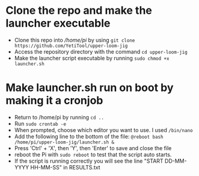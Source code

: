 # Clone the repo and make the launcher executable
- Clone this repo into _/home/pi_ by using `git clone https://github.com/YetiTool/upper-loom-jig`
- Access the repository directory with the command `cd upper-loom-jig`
- Make the launcher script executable by running `sudo chmod +x launcher.sh`
# Make launcher.sh run on boot by making it a cronjob
- Return to /home/pi by running `cd ..`
- Run `sudo crontab -e`
- When prompted, choose which editor you want to use. I used `/bin/nano`
- Add the following line to the bottom of the file: `@reboot bash /home/pi/upper-loom-jig/launcher.sh &`
- Press 'Ctrl' + 'X', then 'Y', then 'Enter' to save and close the file
- reboot the Pi with `sudo reboot` to test that the script auto starts.
- If the script is running correctly you will see the line "START DD-MM-YYYY HH-MM-SS" in RESULTS.txt

